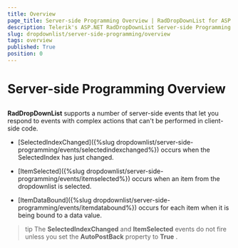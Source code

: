 ```yaml
---
title: Overview
page_title: Server-side Programming Overview | RadDropDownList for ASP.NET AJAX Documentation
description: Telerik's ASP.NET RadDropDownList Server-side Programming Overview
slug: dropdownlist/server-side-programming/overview
tags: overview
published: True
position: 0
---
```


# Server-side Programming Overview



## 

**RadDropDownList** supports a number of server-side events that let you respond to events with complex actions that can't be performed in client-side code.

* [SelectedIndexChanged]({%slug dropdownlist/server-side-programming/events/selectedindexchanged%}) occurs when the SelectedIndex has just changed.

* [ItemSelected]({%slug dropdownlist/server-side-programming/events/itemselected%}) occurs when an item from the dropdownlist is selected.

* [ItemDataBound]({%slug dropdownlist/server-side-programming/events/itemdatabound%}) occurs for each item when it is being bound to a data value.

>tip The **SelectedIndexChanged** and **ItemSelected** events do not fire unless you set the **AutoPostBack** property to **True** .
>

